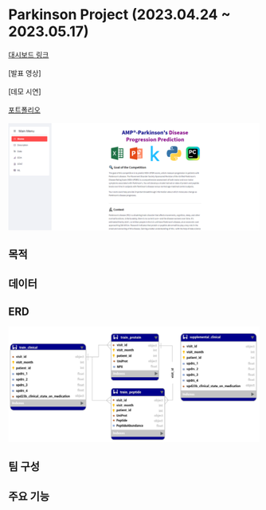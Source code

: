 # Parkinson Project (2023.04.24 ~ 2023.05.17)

[대시보드 링크](https://kwanghyun97-parkinson-pj-app-oc2h0c.streamlit.app/) <br/><br/>
[발표 영상] <br/><br/>
[데모 시연] <br/><br/>
[포트폴리오](https://github.com/MoonStyIe/Parkinson/blob/9bed58006a8d646d4058b96eca4f8704263e94c2/pdf/2%EC%A1%B0_%ED%8C%8C%ED%82%A8%EC%8A%A8_%EC%A7%88%EB%B3%91_%EC%A7%84%EB%8B%A8%EC%98%88%EC%B8%A1.pdf)<br/><br/>
![screensh](img/홈페이지.png)

## 목적

## 데이터

## ERD
![screensh](img/erd.png)

## 팀 구성

## 주요 기능

